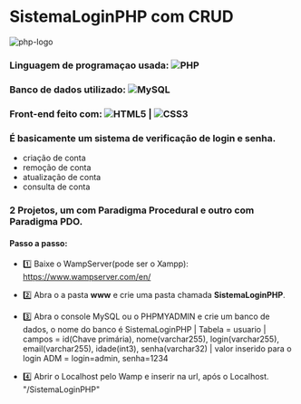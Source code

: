 # SistemaLoginPHP com CRUD
![php-logo](https://user-images.githubusercontent.com/72228497/103969018-c5e96c80-5143-11eb-8b74-d6656d3e201c.png)
### Linguagem de programaçao usada: ![PHP](https://img.shields.io/badge/-PHP-%236495ED?style=flat-square&logo=PHP&logoColor=ffffff)
### Banco de dados utilizado: ![MySQL](https://img.shields.io/badge/-MySQL-%234169E1?style=flat-square&logo=MySQL&logoColor=ffffff)
### Front-end feito com: ![HTML5](https://img.shields.io/badge/-HTML5-%23E44D27?style=flat-square&logo=html5&logoColor=ffffff) | ![CSS3](https://img.shields.io/badge/-CSS3-%2300BFFF?style=flat-square&logo=CSS3&logoColor=ffffff)

### É basicamente um sistema de verificação de login e senha.
- criação de conta
- remoção de conta
- atualização de conta
- consulta de conta
### 2 Projetos, um com Paradigma Procedural e outro com Paradigma PDO.

#### Passo a passo:
- 1️⃣ Baixe o WampServer(pode ser o Xampp): https://www.wampserver.com/en/

- 2️⃣ Abra o a pasta **www** e crie uma pasta chamada **SistemaLoginPHP**.

- 3️⃣ Abra o console MySQL ou o PHPMYADMIN e crie um banco de dados, o nome do banco é SistemaLoginPHP | Tabela = usuario | campos = id(Chave primária), nome(varchar255), login(varchar255), email(varchar255), idade(int3), senha(varchar32) | valor inserido para o login ADM = login=admin, senha=1234

- 4️⃣ Abrir o Localhost pelo Wamp e inserir na url, após o Localhost. "/SistemaLoginPHP"

